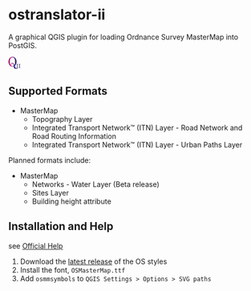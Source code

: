 # ostranslator-ii
A graphical QGIS plugin for loading Ordnance Survey MasterMap into PostGIS.

![QII](OSTranslatorII/images/icon.png "OS Translator II")

## Supported Formats

* MasterMap
	* Topography Layer
	* Integrated Transport Network™ (ITN) Layer - Road Network and Road Routing Information
	* Integrated Transport Network™ (ITN) Layer - Urban Paths Layer


Planned formats include:

* MasterMap
	* Networks - Water Layer (Beta release)
	* Sites Layer
	* Building height attribute
	
## Installation and Help

see [Official Help](http://www.lutraconsulting.co.uk/products/ostranslator-ii/)

1. Download the [latest release](https://github.com/OrdnanceSurvey/OSMM-Topography-Layer-stylesheets/releases) of the OS styles
2. Install the font, `OSMasterMap.ttf`
3. Add `osmmsymbols` to `QGIS Settings > Options > SVG paths`
